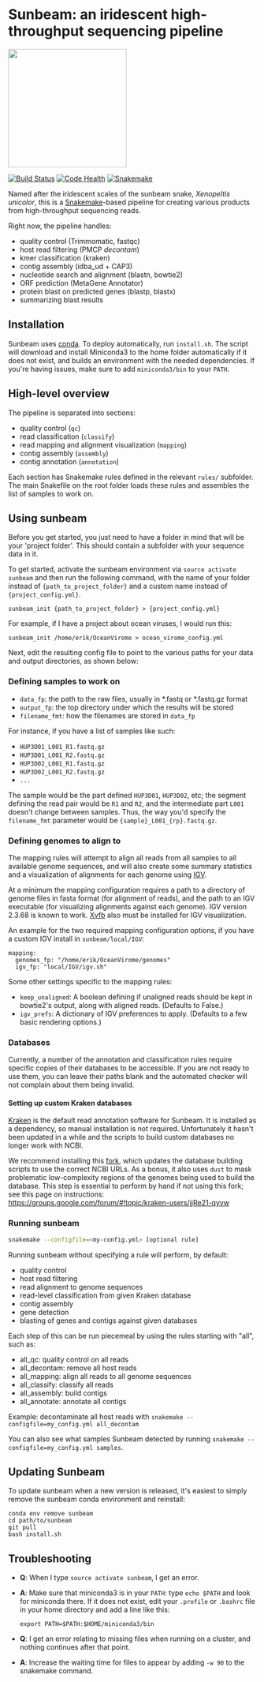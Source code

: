 # Sunbeam: an iridescent high-throughput sequencing pipeline 
<img src="http://i.imgur.com/VW3pvQM.jpg" width=240> 

[![Build Status](https://travis-ci.org/eclarke/sunbeam.svg?branch=master)](https://travis-ci.org/eclarke/sunbeam) 
[![Code Health](https://landscape.io/github/eclarke/sunbeam/master/landscape.svg?style=flat)](https://landscape.io/github/eclarke/sunbeam/master)
[![Snakemake](https://img.shields.io/badge/snakemake-≥3.5.2-brightgreen.svg?style=flat)](http://snakemake.bitbucket.org)


Named after the iridescent scales of the sunbeam snake, _Xenopeltis unicolor_,
this is a [Snakemake](https://bitbucket.org/snakemake/snakemake/)-based pipeline
for creating various products from high-throughput sequencing reads.

Right now, the pipeline handles:

- quality control (Trimmomatic, fastqc)
- host read filtering (PMCP _decontam_)
- kmer classification (kraken)
- contig assembly (idba_ud + CAP3)
- nucleotide search and alignment (blastn, bowtie2)
- ORF prediction (MetaGene Annotator)
- protein blast on predicted genes (blastp, blastx)
- summarizing blast results

## Installation

Sunbeam uses [conda](http://conda.pydata.org/miniconda.html). To deploy
automatically, run `install.sh`. The script will download and install Miniconda3
to the home folder automatically if it does not exist, and builds an environment
with the needed dependencies. If you're having issues, make sure to add 
`miniconda3/bin` to your `PATH`.

## High-level overview

The pipeline is separated into sections: 

- quality control (`qc`)
- read classification (`classify`)
- read mapping and alignment visualization (`mapping`)
- contig assembly (`assembly`)
- contig annotation (`annotation`)

Each section has Snakemake rules defined in the relevant `rules/` subfolder. The
main Snakefile on the root folder loads these rules and assembles the list of
samples to work on.

## Using sunbeam

Before you get started, you just need to have a folder in mind that will be your
'project folder'. This should contain a subfolder with your sequence data
in it.

To get started, activate the sunbeam environment via `source activate sunbeam` 
and then run the following command, with the name of your folder instead of
`{path_to_project_folder}` and a custom name instead of `{project_config.yml}`.

```
sunbeam_init {path_to_project_folder} > {project_config.yml}
```

For example, if I have a project about ocean viruses, I would run this:

`sunbeam_init /home/erik/OceanVirome > ocean_virome_config.yml`

Next, edit the resulting config file to point to the various paths for your data and
output directories, as shown below:

### Defining samples to work on

- `data_fp`: the path to the raw files, usually in *.fastq or *.fastq.gz format
- `output_fp`: the top directory under which the results will be stored
- `filename_fmt`: how the filenames are stored in `data_fp`
  
For instance, if you have a list of samples like such:

- `HUP3D01_L001_R1.fastq.gz`
- `HUP3D01_L001_R2.fastq.gz`
- `HUP3D02_L001_R1.fastq.gz`
- `HUP3D02_L001_R2.fastq.gz`
- `...`
	
The sample would be the part defined `HUP3D01`, `HUP3D02`, etc; the segment
defining the read pair would be `R1` and `R2`, and the intermediate part `L001`
doesn't change between samples. Thus, the way you'd specify the `filename_fmt`
parameter would be `{sample}_L001_{rp}.fastq.gz`.

### Defining genomes to align to

The mapping rules will attempt to align all reads from all samples to all
available genome sequences, and will also create some summary statistics and a
visualization of alignments for each genome using [IGV].

At a minimum the mapping configuration requires a path to a directory of genome
files in fasta format (for alignment of reads), and the path to an IGV
executable (for visualizing alignments against each genome).  IGV version
2.3.68 is known to work.  [Xvfb] also must be installed for IGV visualization.

An example for the two required mapping configuration options, if you have a
custom IGV install in `sunbeam/local/IGV`:

    mapping:
      genomes_fp: "/home/erik/OceanVirome/genomes"
      igv_fp: "local/IGV/igv.sh"

Some other settings specific to the mapping rules:

- `keep_unaligned`: A boolean defining if unaligned reads should be kept in
  bowtie2's output, along with aligned reads. (Defaults to False.)
- `igv_prefs`: A dictionary of IGV preferences to apply.  (Defaults to a few
  basic rendering options.)

### Databases

Currently, a number of the annotation and classification rules require specific
copies of their databases to be accessible. If you are not ready to use them,
you can leave their paths blank and the automated checker will not complain
about them being invalid. 

#### Setting up custom Kraken databases

[Kraken](https://ccb.jhu.edu/software/kraken/) is the default read annotation software for Sunbeam.
It is installed as a dependency, so manual installation is not required.
Unfortunately it hasn't been updated in a while and the scripts to build custom databases no longer work with NCBI.

We recommend installing this [fork](https://github.com/taltman/kraken), which updates the database building scripts to use the correct NCBI URLs. 
As a bonus, it also uses `dust` to mask problematic low-complexity regions of the genomes being used to build the database. 
This step is essential to perform by hand if not using this fork; see this page on instructions: https://groups.google.com/forum/#!topic/kraken-users/jjRe21-qyvw

### Running sunbeam

```sh
snakemake --configfile=<my-config.yml> [optional rule]
```

Running sunbeam without specifying a rule will perform, by default:

- quality control
- host read filtering
- read alignment to genome sequences
- read-level classification from given Kraken database
- contig assembly
- gene detection
- blasting of genes and contigs against given databases

Each step of this can be run piecemeal by using the rules starting with "all", such as:

- all_qc: quality control on all reads
- all_decontam: remove all host reads
- all_mapping: align all reads to all genome sequences
- all_classify: classify all reads
- all_assembly: build contigs
- all_annotate: annotate all contigs

Example: decontaminate all host reads with ```snakemake --configfile=my_config.yml all_decontam```

You can also see what samples Sunbeam detected by running ```snakemake --configfile=my_config.yml samples```.


## Updating Sunbeam

To update sunbeam when a new version is released, it's easiest to simply remove the sunbeam conda environment and reinstall:

```shell
conda env remove sunbeam
cd path/to/sunbeam
git pull
bash install.sh
```

## Troubleshooting

- **Q**: When I type `source activate sunbeam`, I get an error.
- **A**: Make sure that miniconda3 is in your `PATH`: type `echo $PATH` and look for miniconda there. If it does not exist, edit your `.profile` or `.bashrc` file in your home directory and add a line like this: 
    
    ```
    export PATH=$PATH:$HOME/miniconda3/bin
    ```

- **Q**: I get an error relating to missing files when running on a cluster, and nothing continues after that point.
- **A**: Increase the waiting time for files to appear by adding `-w 90` to the snakemake command. 

[IGV]: https://software.broadinstitute.org/software/igv
[Xvfb]: https://www.x.org/archive/X11R7.7/doc/man/man1/Xvfb.1.xhtml
